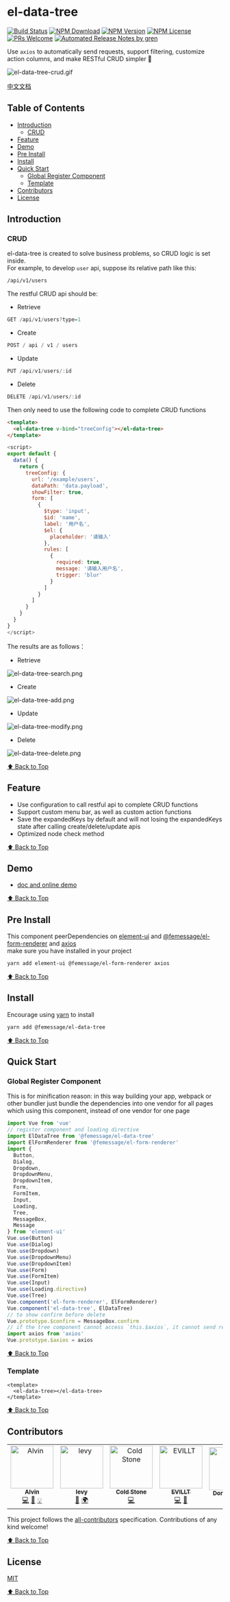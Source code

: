 # el-data-tree

[![Build Status](https://travis-ci.com/FEMessage/el-data-tree.svg?branch=master)](https://travis-ci.com/FEMessage/el-data-tree)
[![NPM Download](https://img.shields.io/npm/dm/@femessage/el-data-tree.svg)](https://www.npmjs.com/package/@femessage/el-data-tree)
[![NPM Version](https://img.shields.io/npm/v/@femessage/el-data-tree.svg)](https://www.npmjs.com/package/@femessage/el-data-tree)
[![NPM License](https://img.shields.io/npm/l/@femessage/el-data-tree.svg)](https://github.com/FEMessage/el-data-tree/blob/master/LICENSE)
[![PRs Welcome](https://img.shields.io/badge/PRs-welcome-brightgreen.svg)](https://github.com/FEMessage/el-data-tree/pulls)
[![Automated Release Notes by gren](https://img.shields.io/badge/%F0%9F%A4%96-release%20notes-00B2EE.svg)](https://github-tools.github.io/github-release-notes/)

Use `axios` to automatically send requests, support filtering, customize action columns, and make RESTful CRUD simpler 👏

![el-data-tree-crud.gif](https://i.loli.net/2019/11/14/xd3mkSXasu1oe2n.gif)

[中文文档](./README-zh.md)

## Table of Contents

- [Introduction](#introduction)
  - [CRUD](#crud)
- [Feature](#feature)
- [Demo](#demo)
- [Pre Install](#pre-install)
- [Install](#install)
- [Quick Start](#quick-start)
  - [Global Register Component](#global-register-component)
  - [Template](#template)
- [Contributors](#contributors)
- [License](#license)

## Introduction

### CRUD

el-data-tree is created to solve business problems, so CRUD logic is set inside.<br /> For example, to develop `user` api, suppose its relative path like this:

```sh
/api/v1/users
```

The restful CRUD api should be:

- Retrieve

```javascript
GET /api/v1/users?type=1
```

- Create

```javascript
POST / api / v1 / users
```

- Update

```javascript
PUT /api/v1/users/:id
```

- Delete

```javascript
DELETE /api/v1/users/:id
```

Then only need to use the following code to complete CRUD functions

```html
<template>
  <el-data-tree v-bind="treeConfig"></el-data-tree>
</template>
```

```javascript
<script>
export default {
  data() {
    return {
      treeConfig: {
        url: '/example/users',
        dataPath: 'data.payload',
        showFilter: true,
        form: [
          {
            $type: 'input',
            $id: 'name',
            label: '用户名',
            $el: {
              placeholder: '请输入'
            },
            rules: [
              {
                required: true,
                message: '请输入用户名',
                trigger: 'blur'
              }
            ]
          }
        ]
      }
    }
  }
}
</script>
```

The results are as follows：

- Retrieve

![el-data-tree-search.png](https://i.loli.net/2019/11/14/onYZzKgP8lScEyi.png)

- Create

![el-data-tree-add.png](https://i.loli.net/2019/11/14/NKjsl2Bf5ZQ39pb.png)

- Update

![el-data-tree-modify.png](https://i.loli.net/2019/11/14/QG2hpXIbrB1lZNv.png)

- Delete

![el-data-tree-delete.png](https://i.loli.net/2019/11/14/t7JmLonjlpRVq9K.png)

[⬆ Back to Top](#table-of-contents)

## Feature

- Use configuration to call restful api to complete CRUD functions
- Support custom menu bar, as well as custom action functions
- Save the expandedKeys by default and will not losing the expandedKeys state after calling create/delete/update apis
- Optimized node check method

[⬆ Back to Top](#table-of-contents)

## Demo

- [doc and online demo](https://femessage.github.io/el-data-tree/)

[⬆ Back to Top](#table-of-contents)

## Pre Install

This component peerDependencies on [element-ui](http://element.eleme.io/#/zh-CN/component/tree) and [@femessage/el-form-renderer](https://github.com/FEMessage/el-form-renderer) and [axios](https://github.com/axios/axios)<br />make sure you have installed in your project

```sh
yarn add element-ui @femessage/el-form-renderer axios
```

[⬆ Back to Top](#table-of-contents)

## Install

Encourage using [yarn](https://yarnpkg.com/en/docs/install#mac-stable) to install

```sh
yarn add @femessage/el-data-tree
```

[⬆ Back to Top](#table-of-contents)

## Quick Start

### Global Register Component

This is for minification reason: in this way building your app, webpack or other bundler just bundle the dependencies into one vendor for all pages which using this component, instead of one vendor for one page

```javascript
import Vue from 'vue'
// register component and loading directive
import ElDataTree from '@femessage/el-data-tree'
import ElFormRenderer from '@femessage/el-form-renderer'
import {
  Button,
  Dialog,
  Dropdown,
  DropdownMenu,
  DropdownItem,
  Form,
  FormItem,
  Input,
  Loading,
  Tree,
  MessageBox,
  Message
} from 'element-ui'
Vue.use(Button)
Vue.use(Dialog)
Vue.use(Dropdown)
Vue.use(DropdownMenu)
Vue.use(DropdownItem)
Vue.use(Form)
Vue.use(FormItem)
Vue.use(Input)
Vue.use(Loading.directive)
Vue.use(Tree)
Vue.component('el-form-renderer', ElFormRenderer)
Vue.component('el-data-tree', ElDataTree)
// to show confirm before delete
Vue.prototype.$confirm = MessageBox.confirm
// if the tree component cannot access `this.$axios`, it cannot send request
import axios from 'axios'
Vue.prototype.$axios = axios
```

[⬆ Back to Top](#table-of-contents)

### Template

```vue
<template>
  <el-data-tree></el-data-tree>
</template>
```

[⬆ Back to Top](#table-of-contents)

## Contributors

<!-- ALL-CONTRIBUTORS-LIST:START - Do not remove or modify this section -->
<!-- prettier-ignore -->
<table><tr><td align="center"><a href="https://github.com/Alvin-Liu"><img src="https://avatars0.githubusercontent.com/u/11909145?v=4" width="100px;" alt="Alvin"/><br /><sub><b>Alvin</b></sub></a><br /><a href="https://github.com/FEMessage/el-data-tree/commits?author=Alvin-Liu" title="Code">💻</a> <a href="https://github.com/FEMessage/el-data-tree/commits?author=Alvin-Liu" title="Documentation">📖</a> <a href="#example-Alvin-Liu" title="Examples">💡</a></td><td align="center"><a href="https://github.com/levy9527/blog"><img src="https://avatars3.githubusercontent.com/u/9384365?v=4" width="100px;" alt="levy"/><br /><sub><b>levy</b></sub></a><br /><a href="#review-levy9527" title="Reviewed Pull Requests">👀</a> <a href="#translation-levy9527" title="Translation">🌍</a></td><td align="center"><a href="https://coldstone.fun"><img src="https://avatars1.githubusercontent.com/u/18013127?v=4" width="100px;" alt="Cold Stone"/><br /><sub><b>Cold Stone</b></sub></a><br /><a href="https://github.com/FEMessage/el-data-tree/commits?author=xrr2016" title="Code">💻</a></td><td align="center"><a href="https://evila.me"><img src="https://avatars3.githubusercontent.com/u/19513289?v=4" width="100px;" alt="EVILLT"/><br /><sub><b>EVILLT</b></sub></a><br /><a href="https://github.com/FEMessage/el-data-tree/commits?author=evillt" title="Code">💻</a> <a href="#maintenance-evillt" title="Maintenance">🚧</a></td><td align="center"><a href="https://donaldshen.github.io/portfolio"><img src="https://avatars3.githubusercontent.com/u/19591950?v=4" width="100px;" alt="Donald Shen"/><br /><sub><b>Donald Shen</b></sub></a><br /><a href="https://github.com/FEMessage/el-data-tree/commits?author=donaldshen" title="Documentation">📖</a> <a href="#maintenance-donaldshen" title="Maintenance">🚧</a></td><td align="center"><a href="https://colmugx.github.io"><img src="https://avatars1.githubusercontent.com/u/21327913?v=4" width="100px;" alt="ColMugX"/><br /><sub><b>ColMugX</b></sub></a><br /><a href="#maintenance-colmugx" title="Maintenance">🚧</a></td><td align="center"><a href="http://67.216.223.155/resume/"><img src="https://avatars3.githubusercontent.com/u/26338853?v=4" width="100px;" alt="OuZuYu"/><br /><sub><b>OuZuYu</b></sub></a><br /><a href="https://github.com/FEMessage/el-data-tree/issues?q=author%3AOuZuYu" title="Bug reports">🐛</a></td></tr></table>
<!-- ALL-CONTRIBUTORS-LIST:END -->

This project follows the [all-contributors](https://github.com/all-contributors/all-contributors) specification. Contributions of any kind welcome!

[⬆ Back to Top](#table-of-contents)

## License

[MIT](./LICENSE)

[⬆ Back to Top](#table-of-contents)
